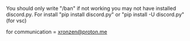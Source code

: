 You should only write "/ban" if not working you may not have installed discord.py. For install "pip install discord.py" or "pip install -U discord.py"(for vsc)


for communication = xronzen@proton.me


